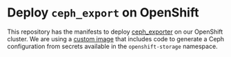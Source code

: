 # Deploy `ceph_export` on OpenShift

This repository has the manifests to deploy [ceph_exporter][] on our OpenShift cluster. We are using a [custom image][] that includes code to generate a Ceph configuration from secrets available in the `openshift-storage` namespace.

[ceph_exporter]: https://github.com/digitalocean/ceph_exporter
[custom image]: https://github.com/OCP-on-NERC/ceph-exporter-image
